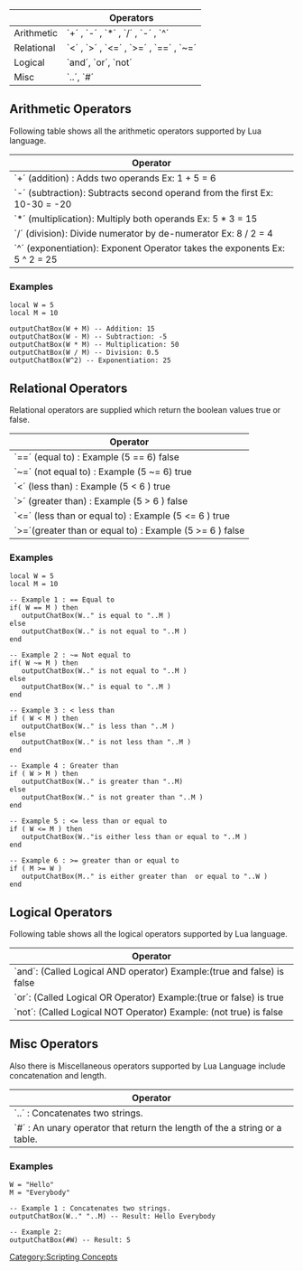 |            | Operators                                               |
|------------|---------------------------------------------------------|
| Arithmetic | \`+´ , \`-´ , \`\*´ , \`/´ , \`-´ , \`^´                |
| Relational | \`&lt;´ , \`&gt;´ , \`&lt;=´ , \`&gt;=´ , \`==´ , \`~=´ |
| Logical    | \`and´, \`or´, \`not´                                   |
| Misc       | \`..´, \`\#´                                            |

Arithmetic Operators
--------------------

Following table shows all the arithmetic operators supported by Lua language.

| Operator                                                                    |
|-----------------------------------------------------------------------------|
| \`+´ (addition) : Adds two operands Ex: 1 + 5 = 6                           |
| \`-´ (subtraction): Subtracts second operand from the first Ex: 10-30 = -20 |
| \`\*´ (multiplication): Multiply both operands Ex: 5 \* 3 = 15              |
| \`/´ (division): Divide numerator by de-numerator Ex: 8 / 2 = 4             |
| \`^´ (exponentiation): Exponent Operator takes the exponents Ex: 5 ^ 2 = 25 |

### Examples

    local W = 5
    local M = 10
     
    outputChatBox(W + M) -- Addition: 15
    outputChatBox(W - M) -- Subtraction: -5
    outputChatBox(W * M) -- Multiplication: 50
    outputChatBox(W / M) -- Division: 0.5
    outputChatBox(W^2) -- Exponentiation: 25

Relational Operators
--------------------

Relational operators are supplied which return the boolean values true or false.

| Operator                                                        |
|-----------------------------------------------------------------|
| \`==´ (equal to) : Example (5 == 6) false                       |
| \`~=´ (not equal to) : Example (5 ~= 6) true                    |
| \`&lt;´ (less than) : Example (5 &lt; 6 ) true                  |
| \`&gt;´ (greater than) : Example (5 &gt; 6 ) false              |
| \`&lt;=´ (less than or equal to) : Example (5 &lt;= 6 ) true    |
| \`&gt;=´(greater than or equal to) : Example (5 &gt;= 6 ) false |

### Examples

    local W = 5
    local M = 10
     
    -- Example 1 : == Equal to
    if( W == M ) then
       outputChatBox(W.." is equal to "..M )
    else
       outputChatBox(W.." is not equal to "..M )
    end
     
    -- Example 2 : ~= Not equal to
    if( W ~= M ) then
       outputChatBox(W.." is not equal to "..M )
    else
       outputChatBox(W.." is equal to "..M )
    end
     
    -- Example 3 : < less than
    if ( W < M ) then
       outputChatBox(W.." is less than "..M )
    else
       outputChatBox(W.." is not less than "..M )
    end
     
    -- Example 4 : Greater than
    if ( W > M ) then
       outputChatBox(W.." is greater than "..M)
    else
       outputChatBox(W.." is not greater than "..M )
    end
     
    -- Example 5 : <= less than or equal to
    if ( W <= M ) then
       outputChatBox(W.."is either less than or equal to "..M )
    end
     
    -- Example 6 : >= greater than or equal to
    if ( M >= W )
       outputChatBox(M.." is either greater than  or equal to "..W )
    end

Logical Operators
-----------------

Following table shows all the logical operators supported by Lua language.

| Operator                                                                |
|-------------------------------------------------------------------------|
| \`and´: (Called Logical AND operator) Example:(true and false) is false |
| \`or´: (Called Logical OR Operator) Example:(true or false) is true     |
| \`not´: (Called Logical NOT Operator) Example: (not true) is false      |

Misc Operators
--------------

Also there is Miscellaneous operators supported by Lua Language include concatenation and length.

| Operator                                                                     |
|------------------------------------------------------------------------------|
| \`..´ : Concatenates two strings.                                            |
| \`\#´ : An unary operator that return the length of the a string or a table. |

### Examples

    W = "Hello"
    M = "Everybody"
     
    -- Example 1 : Concatenates two strings.
    outputChatBox(W.." "..M) -- Result: Hello Everybody
     
    -- Example 2:
    outputChatBox(#W) -- Result: 5

[Category:Scripting Concepts](/docs/category-scripting_concepts.md "wikilink")
